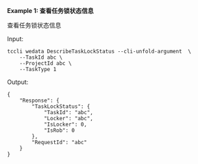 **Example 1: 查看任务锁状态信息**

查看任务锁状态信息

Input: 

```
tccli wedata DescribeTaskLockStatus --cli-unfold-argument  \
    --TaskId abc \
    --ProjectId abc \
    --TaskType 1
```

Output: 
```
{
    "Response": {
        "TaskLockStatus": {
            "TaskId": "abc",
            "Locker": "abc",
            "IsLocker": 0,
            "IsRob": 0
        },
        "RequestId": "abc"
    }
}
```

